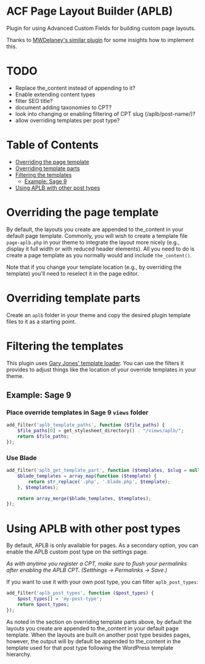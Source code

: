 # ACF Page Layout Builder (APLB)

Plugin for using Advanced Custom Fields for building custom page layouts.

Thanks to [MWDelaney's similar plugin](https://github.com/MWDelaney/acf-flexible-content-blocks) for some insights how to implement this.

# TODO

* Replace the_content instead of appending to it?
* Enable extending content types
* filter SEO title?
* document adding taxonomies to CPT?
* look into changing or enabling filtering of CPT slug (/aplb/post-name/)?
* allow overriding templates per post type?

# Table of Contents

* [Overriding the page template](#overriding-the-page-template)
* [Overriding template parts](#overriding-template-parts)
* [Filtering the templates](#filtering-the-templates)
  * [Example: Sage 9](#example-sage-9)
* [Using APLB with other post types](#using-aplb-with-other-post-types)

# Overriding the page template

By default, the layouts you create are appended to the_content in your default page template. Commonly, you will wish to create a template file `page-aplb.php` in your theme to integrate the layout more nicely (e.g., display it full width or with reduced header elements). All you need to do is create a page template as you normally would and include `the_content()`.

Note that if you change your template location (e.g., by overriding the template) you'll need to reselect it in the page editor.

# Overriding template parts

Create an `aplb` folder in your theme and copy the desired plugin template files to it as a starting point.

# Filtering the templates

This plugin uses [Gary Jones' template loader](https://github.com/GaryJones/Gamajo-Template-Loader). You can use the filters it provides to adjust things like the location of your override templates in your theme.

## Example: Sage 9

### Place override templates in Sage 9 `views` folder

```php
add_filter('aplb_template_paths', function ($file_paths) {
    $file_paths[0] = get_stylesheet_directory() . "/views/aplb/";
    return $file_paths;
});
```

### Use Blade

```php
add_filter('aplb_get_template_part', function ($templates, $slug = null, $name = null) {
    $blade_templates = array_map(function ($template) {
        return str_replace('.php', '.blade.php', $template);
    }, $templates);

    return array_merge($blade_templates, $templates);
});
```

# Using APLB with other post types

By default, APLB is only available for pages. As a secondary option, you can enable the APLB custom post type on the settings page.

_As with anytime you register a CPT, make sure to flush your permalinks after enabling the APLB CPT. (Setthings -> Permalinks -> Save.)_

If you want to use it with your own post type, you can filter `aplb_post_types`:

```php
add_filter('aplb_post_types', function ($post_types) {
    $post_types[] = 'my-post-type';
    return $post_types;
});
```

As noted in the section on overriding template parts above, by default the layouts you create are appended to the_content in your default page template. When the layouts are built on another post type besides pages, however, the output will by default be appended to the_content in the template used for that post type following the WordPress template hierarchy.
